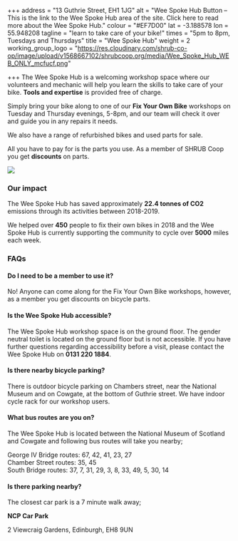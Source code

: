 +++
address = "13 Guthrie Street, EH1 1JG"
alt = "Wee Spoke Hub Button – This is the link to the Wee Spoke Hub area of the site. Click here to read more about the Wee Spoke Hub."
colour = "#EF7D00"
lat = -3.188578
lon = 55.948208
tagline = "learn to take care of your bike!"
times = "5pm to 8pm, Tuesdays and Thursdays"
title = "Wee Spoke Hub"
weight = 2
working_group_logo = "https://res.cloudinary.com/shrub-co-op/image/upload/v1568667102/shrubcoop.org/media/Wee_Spoke_Hub_WEB_ONLY_mcfucf.png"

+++
The Wee Spoke Hub is a welcoming workshop space where our volunteers and mechanic will help you learn the skills to take care of your bike. **Tools and expertise** is provided free of charge.

Simply bring your bike along to one of our **Fix Your Own Bike** workshops on Tuesday and Thursday evenings, 5-8pm, and our team will check it over and guide you in any repairs it needs.

We also have a range of refurbished bikes and used parts for sale.

All you have to pay for is the parts you use. As a member of SHRUB Coop you get **discounts** on parts.

![](https://res.cloudinary.com/shrub-co-op/image/upload/v1568759594/shrubcoop.org/media/Untitled_design_biphum.png)

### **Our impact**

The Wee Spoke Hub has saved approximately **22.4 tonnes of CO2** emissions through its activities between 2018-2019.

We helped over **450** people to fix their own bikes in 2018 and the Wee Spoke Hub is currently supporting the community to cycle over **5000** miles each week.

### **FAQs**

#### Do I need to be a member to use it?

No! Anyone can come along for the Fix Your Own Bike workshops, however, as a member you get discounts on bicycle parts.

#### Is the Wee Spoke Hub accessible?

The Wee Spoke Hub workshop space is on the ground floor. The gender neutral toilet is located on the ground floor but is not accessible. If you have further questions regarding accessibility before a visit, please contact the Wee Spoke Hub on **0131 220 1884**.

#### Is there nearby bicycle parking?

There is outdoor bicycle parking on Chambers street, near the National Museum and on Cowgate, at the bottom of Guthrie street. We have indoor cycle rack for our workshop users.

#### What bus routes are you on?

The Wee Spoke Hub is located between the National Museum of Scotland and Cowgate and following bus routes will take you nearby;

George IV Bridge routes: 67, 42, 41, 23, 27  
Chamber Street routes: 35, 45  
South Bridge routes: 37, 7, 31, 29, 3, 8, 33, 49, 5, 30, 14

#### Is there parking nearby?

The closest car park is a 7 minute walk away;

**NCP Car Park**

2 Viewcraig Gardens, Edinburgh, EH8 9UN